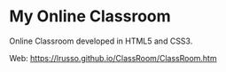 # My Online Classroom

Online Classroom developed in HTML5 and CSS3.

Web: https://lrusso.github.io/ClassRoom/ClassRoom.htm
